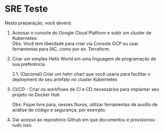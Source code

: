 # SRE Teste

Nesta preparação, você deverá:

1. Acessar o console do Google Cloud Platform e subir um cluster de Kubernetes: \
Obs: Você tem liberdade para criar via Console GCP ou usar ferramentas para IAC, como por ex. Terraform.
2. Criar um simples Hello World em uma linguagem de programação de sua preferência

   2.1. (Opcional) Criar um helm chart que você usaria para facilitar o deployment do seu artefato no cluster Kubernetes
4. CI/CD - Criar os workflows de CI e CD necessários para implantar seu projeto no Docker Hub

   Obs: Fique livre para, nesses fluxos, utilizar ferramentas de auxílio de análise de código e segurança, por exemplo.
6. Dar acesso ao repositório Github em que documentou e provisionou tudo isso
